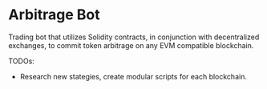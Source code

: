 # Arbitrage Bot
 Trading bot that utilizes Solidity contracts, in conjunction with decentralized exchanges, to commit token arbitrage on any EVM compatible blockchain. 
 
 TODOs:
 - Research new stategies, create modular scripts for each blockchain.
